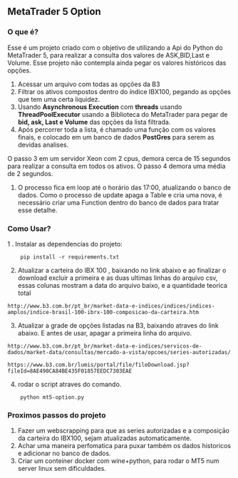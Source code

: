 ## MetaTrader 5 Option


### O que é?

Esse é um projeto criado com o objetivo de utilizando a Api do Python do MetaTrader 5, para realizar a consulta dos valores de ASK,BID,Last e Volume. 
Esse projeto não contempla ainda pegar os valores históricos das opções.

1. Acessar um arquivo com todas as opções da B3
2. Filtrar os ativos compostos dentro do índice IBX100, pegando as opções que tem uma certa liquidez.
3. Usando **Asynchronous Execution** com **threads** usando **ThreadPoolExecutor** usando a Biblioteca do MetaTrader para pegar de **bid, ask, Last e Volume** das opções da lista filtrada.
4. Após percorrer toda a lista, é chamado uma função com os valores finais, e colocado em um banco de dados **PostGres** para serem as devidas analises.

O passo 3 em um servidor Xeon com 2 cpus, demora cerca de 15 segundos para realizar a consulta em todos os ativos. O passo 4 demora uma média de 2 segundos.

1. O processo fica em loop até o horário das 17:00, atualizando o banco de dados. Como o processo de update apaga a Table e cria uma nova, é necessário criar uma Function dentro do banco de dados para tratar esse detalhe.

### Como Usar?
1 . Instalar as dependencias do projeto:

```
    pip install -r requirements.txt
```
2. Atualizar a carteira do IBX 100 , baixando no link abaixo e ao finalizar o download excluir a primeira e as duas ultimas linhas do arquivo csv, essas colunas mostram a data do arquivo baixo, e  a quantidade teorica total
```
http://www.b3.com.br/pt_br/market-data-e-indices/indices/indices-amplos/indice-brasil-100-ibrx-100-composicao-da-carteira.htm
```
3. Atualizar a grade de opções listadas na B3, baixando atraves do link abaixo. E antes de usar, apagar a primeira linha do arquivo.
```
http://www.b3.com.br/pt_br/market-data-e-indices/servicos-de-dados/market-data/consultas/mercado-a-vista/opcoes/series-autorizadas/

https://www.b3.com.br/lumis/portal/file/fileDownload.jsp?fileId=8AE490CA84BE435F01857EEDC7303EAE

```
4. rodar o script atraves do comando.
```
    python mt5-option.py
```

### Proximos passos do projeto

1. Fazer um webscrapping para que as series autorizadas e a composiçāo da carteira do IBX100, sejam atualizadas automaticamente.
2. Achar uma maneira perfomatica para puxar também os dados historicos e adicionar no banco de dados.
3. Criar um conteiner docker com wine+python, para rodar o MT5 num server linux sem dificuldades.
